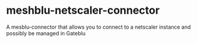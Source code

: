 # meshblu-netscaler-connector
A mesblu-connector  that allows you to connect to a netscaler instance and possibly be managed in Gateblu

